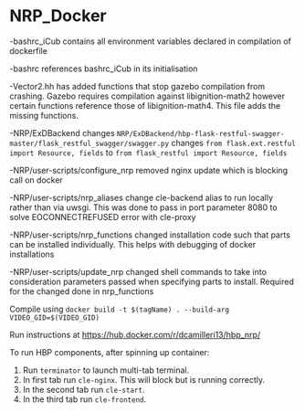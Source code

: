 # NRP_Docker
-bashrc_iCub contains all environment variables declared in compilation of dockerfile

-bashrc references bashrc_iCub in its initialisation

-Vector2.hh has added functions that stop gazebo compilation from crashing. Gazebo requires compilation against libignition-math2 however certain functions reference those of libignition-math4. This file adds the missing functions.

-NRP/ExDBackend changes `NRP/ExDBackend/hbp-flask-restful-swagger-master/flask_restful_swagger/swagger.py` changes ``from flask.ext.restful import Resource, fields`` to ``from flask_restful import Resource, fields``

-NRP/user-scripts/configure_nrp removed nginx update which is blocking call on docker

-NRP/user-scripts/nrp_aliases change cle-backend alias to run locally rather than via uwsgi. This was done to pass in port parameter 8080 to solve EOCONNECTREFUSED error with cle-proxy

-NRP/user-scripts/nrp_functions changed installation code such that parts can be installed individually. This helps with debugging of docker installations


-NRP/user-scripts/update_nrp changed shell commands to take into consideration parameters passed when specifying parts to install. Required for the changed done in nrp\_functions

Compile using `docker build -t $(tagName) . --build-arg VIDEO_GID=$(VIDEO_GID)`

Run instructions at https://hub.docker.com/r/dcamilleri13/hbp_nrp/

To run HBP components, after spinning up container:

1. Run `terminator` to launch multi-tab terminal.
2. In first tab run `cle-nginx`. This will block but is running correctly.
3. In the second tab run `cle-start`.
4. In the third tab run `cle-frontend`.
